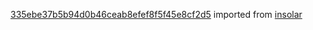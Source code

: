 [335ebe37b5b94d0b46ceab8efef8f5f45e8cf2d5](https://github.com/insolar/insolar/commit/335ebe37b5b94d0b46ceab8efef8f5f45e8cf2d5) imported from [insolar](https://github.com/insolar/insolar)
